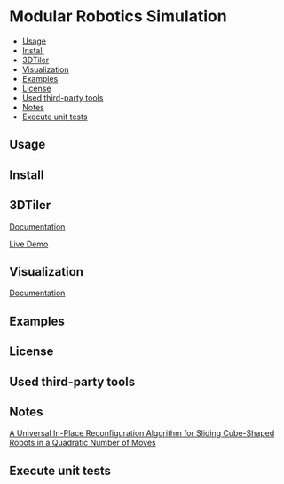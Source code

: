 # Modular Robotics Simulation

- [Usage](#usage)
- [Install](#install)
- [3DTiler](#3DTiler)
- [Visualization](#visualization)
- [Examples](#examples)
- [License](#license)
- [Used third-party tools](#used-third-party-tools)
- [Notes](#notes)
- [Execute unit tests](#execute-unit-tests)

## Usage

## Install

## 3DTiler

[Documentation]()

[Live Demo]((https://gshahr.github.io/modular-robotics/3DTiler/Index.html))

## Visualization

[Documentation](https://github.com/gShahr/modular-robotics/wiki/Visualization-Tool)

## Examples

## License

## Used third-party tools

## Notes

[A Universal In-Place Reconfiguration Algorithm for Sliding Cube-Shaped Robots in a Quadratic Number of Moves
](https://arxiv.org/html/0802.3414v4)

## Execute unit tests